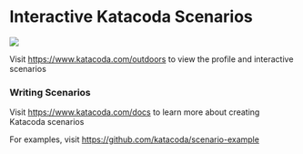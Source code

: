 # Interactive Katacoda Scenarios

[![](http://shields.katacoda.com/katacoda/outdoors/count.svg)](https://www.katacoda.com/outdoors "Get your profile on Katacoda.com")

Visit https://www.katacoda.com/outdoors to view the profile and interactive scenarios

### Writing Scenarios
Visit https://www.katacoda.com/docs to learn more about creating Katacoda scenarios

For examples, visit https://github.com/katacoda/scenario-example
